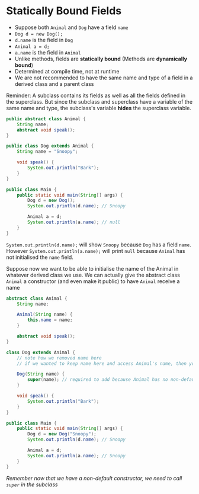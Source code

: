 # Statically Bound Fields

- Suppose both `Animal` and `Dog` have a field `name`
- `Dog d = new Dog();`
- `d.name` is the field in `Dog`
- `Animal a = d;`
- `a.name` is the field in `Animal`
- Unlike methods, fields are **statically bound** (Methods are **dynamically bound**)
- Determined at compile time, not at runtime
- We are not recommended to have the same name and type of a field in a derived class and a parent class

Reminder: A subclass contains its fields as well as all the fields defined in the superclass. But since the subclass and superclass have a variable of the same name and type, the subclass's variable **hides** the superclass variable.

```java
public abstract class Animal {
    String name;
    abstract void speak();
}

public class Dog extends Animal {
    String name = "Snoopy";

    void speak() {
        System.out.println("Bark");
    }
}

public class Main {
    public static void main(String[] args) {
        Dog d = new Dog();
        System.out.println(d.name); // Snoopy

        Animal a = d;
        System.out.println(a.name); // null
    }
}
```

`System.out.println(d.name);` will show `Snoopy` because `Dog` has a field `name`. However `System.out.println(a.name);` will print `null` because `Animal` has not initialised the `name` field.

Suppose now we want to be able to initialise the name of the Animal in whatever derived class we use. We can actually give the abstract class `Animal` a constructor (and even make it public) to have `Animal` receive a name

```java
abstract class Animal {
    String name;

    Animal(String name) {
        this.name = name;
    }

    abstract void speak();
}

class Dog extends Animal {
    // note how we removed name here
    // if we wanted to keep name here and access Animal's name, then you must use super

    Dog(String name) {
        super(name); // required to add because Animal has no non-default constructor
    }

    void speak() {
        System.out.println("Bark");
    }
}

public class Main {
    public static void main(String[] args) {
        Dog d = new Dog("Snoopy");
        System.out.println(d.name); // Snoopy

        Animal a = d;
        System.out.println(a.name); // Snoopy
    }
}
```

_Remember now that we have a non-default constructor, we need to call `super` in the subclass_

